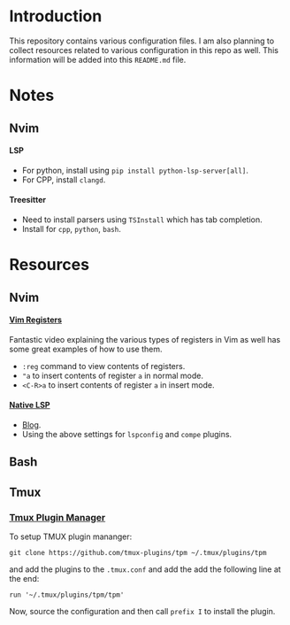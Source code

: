 # Introduction

This repository contains various configuration files. I am also planning to collect resources related to various configuration in this repo as well. This information will be added into this `README.md` file.

# Notes

## Nvim

#### LSP
  - For python, install using `pip install python-lsp-server[all]`.
  - For CPP, install `clangd`.

#### Treesitter
  - Need to install parsers using `TSInstall` which has tab completion.
  - Install for `cpp`, `python`, `bash`.

# Resources

## Nvim

#### [Vim Registers](https://www.youtube.com/watch?v=I5QGlfbuCfs)

Fantastic video explaining the various types of registers in Vim as well has some great examples of how to use them.
  - `:reg` command to view contents of registers.
  - `"a` to insert contents of register `a` in normal mode.
  - `<C-R>a` to insert contents of register `a` in insert mode.

#### [Native LSP](https://www.youtube.com/watch?v=NXysez2vS4Q)
  - [Blog](https://www.chrisatmachine.com/Neovim/27-native-lsp/).
  - Using the above settings for `lspconfig` and `compe` plugins.

## Bash

## Tmux

### [Tmux Plugin Manager](https://github.com/tmux-plugins/tpm)

To setup TMUX plugin mananger:

```
git clone https://github.com/tmux-plugins/tpm ~/.tmux/plugins/tpm
```
and add the plugins to the `.tmux.conf` and add the add the following line at the end:
```
run '~/.tmux/plugins/tpm/tpm'
```

Now, source the configuration and then call `prefix I` to install the plugin.
